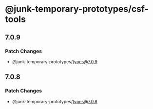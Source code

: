 # @junk-temporary-prototypes/csf-tools

## 7.0.9

### Patch Changes

- @junk-temporary-prototypes/types@7.0.9

## 7.0.8

### Patch Changes

- @junk-temporary-prototypes/types@7.0.8
